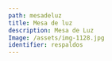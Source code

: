 ```yaml
---
path: mesadeluz
title: Mesa de luz
description: Mesa de Luz
Image: /assets/img-1128.jpg
identifier: respaldos
---
```


